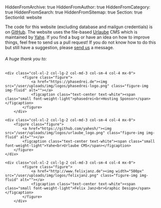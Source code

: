 HiddenFromArchive: true
HiddenFromAuthor: true
HiddenFromCategory: true
HiddenFromSearch: true
HiddenFromSitemap: true
Section: true
SectionId: website

The code for this website (excluding database and mailgun credentials) is on [GitHub](https://github.com/Filmmakers4Future). The website uses the file-based [Urlaube](https://github.com/urlaube) CMS which is maintained by [Yahe](https://github.com/yahesh/). If you find a bug or have an idea on how to improve things, feel free to send us a pull request! If you do not know how to do this but still have a suggestion, please [send us](/contact/) a message.

###### A huge thank you to:
<div class="row justify-content-start pt-1">

	<div class="col-xl-2 col-lg-2 col-md-3 col-sm-4 col-4 mx-0">
			<figure class="figure">
				<a href="https://phasedrei.de"><img src="/user/uploads/img/logos/phasedrei-logo.png" class="figure-img img-fluid" alt=""></a>
				<figcaption class="text-center text-white"><span class="small font-weight-light">phasedrei<br>Hosting Sponsor</span></figcaption>
			</figure>
		</div>
		
	<div class="col-xl-2 col-lg-2 col-md-3 col-sm-4 col-4 mx-0">
		<figure class="figure">
			<a href="https://github.com/yahesh/"><img src="/user/uploads/img/logos/urlaube_logo.png" class="figure-img img-fluid" alt=""></a>
			<figcaption class="text-center text-white"><span class="small font-weight-light">Yahe<br>Urlaube CMS</span></figcaption>
		</figure>
	</div>
	
	<div class="col-xl-2 col-lg-2 col-md-3 col-sm-4 col-4 mx-0">
			<figure class="figure">
				<a href="http://www.felixjanz.de"><img width="500px" src="/user/uploads/img/logos/felixjanz.png" class="figure-img img-fluid" alt=""></a>
				<figcaption class="text-center text-white"><span class="small font-weight-light">Felix Janz<br>Graphic Design</span></figcaption>
			</figure>
		</div>
</div>